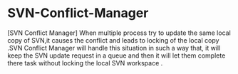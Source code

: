# SVN-Conflict-Manager
[SVN Conflict Manager] When multiple process try to update the same local copy of SVN,it causes the conflict and leads to locking of the local copy .SVN Conflict Manager will handle this situation in such a way that, it will keep the SVN update request in a queue and then it will let them complete there task without locking the local SVN workspace .
